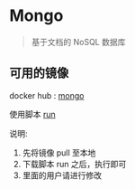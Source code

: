 # Mongo

> 基于文档的 NoSQL 数据库

## 可用的镜像

docker hub : [mongo](https://hub.docker.com/r/mongo/)

使用脚本 [run](./run "执行脚本")

说明:

1. 先将镜像 pull 至本地
2. 下载脚本 run 之后，执行即可
3. 里面的用户请进行修改